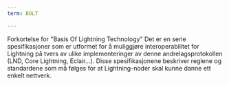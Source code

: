 ```yaml
---
term: BOLT

---
```

Forkortelse for "Basis Of Lightning Technology" Det er en serie spesifikasjoner som er utformet for å muliggjøre interoperabilitet for Lightning på tvers av ulike implementeringer av denne andrelagsprotokollen (LND, Core Lightning, Eclair...). Disse spesifikasjonene beskriver reglene og standardene som må følges for at Lightning-noder skal kunne danne ett enkelt nettverk.